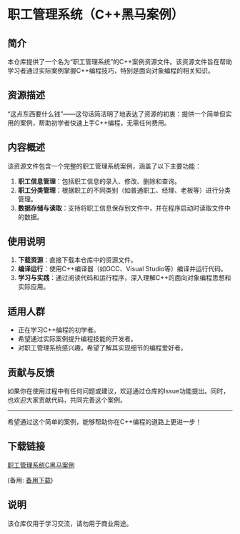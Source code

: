 # 职工管理系统（C++黑马案例）

## 简介

本仓库提供了一个名为“职工管理系统”的C++案例资源文件。该资源文件旨在帮助学习者通过实际案例掌握C++编程技巧，特别是面向对象编程的相关知识。

## 资源描述

“这点东西要什么钱”——这句话简洁明了地表达了资源的初衷：提供一个简单但实用的案例，帮助初学者快速上手C++编程，无需任何费用。

## 内容概述

该资源文件包含一个完整的职工管理系统案例，涵盖了以下主要功能：

1. **职工信息管理**：包括职工信息的录入、修改、删除和查询。
2. **职工分类管理**：根据职工的不同类别（如普通职工、经理、老板等）进行分类管理。
3. **数据存储与读取**：支持将职工信息保存到文件中，并在程序启动时读取文件中的数据。

## 使用说明

1. **下载资源**：直接下载本仓库中的资源文件。
2. **编译运行**：使用C++编译器（如GCC、Visual Studio等）编译并运行代码。
3. **学习与实践**：通过阅读代码和运行程序，深入理解C++的面向对象编程思想和实际应用。

## 适用人群

- 正在学习C++编程的初学者。
- 希望通过实际案例提升编程技能的开发者。
- 对职工管理系统感兴趣，希望了解其实现细节的编程爱好者。

## 贡献与反馈

如果你在使用过程中有任何问题或建议，欢迎通过仓库的Issue功能提出。同时，也欢迎大家贡献代码，共同完善这个案例。

---

希望通过这个简单的案例，能够帮助你在C++编程的道路上更进一步！

## 下载链接
[职工管理系统C黑马案例](https://pan.quark.cn/s/4b275b6d5e9e) 

(备用: [备用下载](https://pan.baidu.com/s/1GFMgYzeeFsh7vewOs-h8zw?pwd=1234))

## 说明

该仓库仅用于学习交流，请勿用于商业用途。
